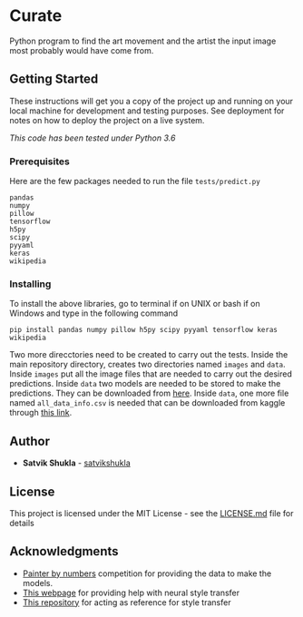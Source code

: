 # Curate

Python program to find the art movement and the artist the input image most probably would have come from. 

## Getting Started

These instructions will get you a copy of the project up and running on your local machine for development and testing purposes. See deployment for notes on how to deploy the project on a live system.

*This code has been tested under Python 3.6*

### Prerequisites

Here are the few packages needed to run the file `tests/predict.py`

```
pandas
numpy
pillow
tensorflow
h5py
scipy
pyyaml
keras
wikipedia
```

### Installing

To install the above libraries, go to terminal if on UNIX or bash if on Windows and type in the following command

```
pip install pandas numpy pillow h5py scipy pyyaml tensorflow keras wikipedia
```

Two more direcctories need to be created to carry out the tests. Inside the main repository directory, creates two directories named `images` and `data`. Inside `images` put all the image files that are needed to carry out the desired predictions. Inside `data` two models are needed to be stored to make the predictions. They can be downloaded from [here](). Inside `data`, one more file named `all_data_info.csv` is needed that can be downloaded from kaggle through [this link](https://www.kaggle.com/c/painter-by-numbers/data).

## Author

* **Satvik Shukla** - [satvikshukla](https://github.com/satvikshukla)

## License

This project is licensed under the MIT License - see the [LICENSE.md](LICENSE.md) file for details

## Acknowledgments

* [Painter by numbers](https://www.kaggle.com/c/painter-by-numbers) competition for providing the data to make the models.
* [This webpage](https://harishnarayanan.org/writing/artistic-style-transfer/) for providing help with neural style transfer
* [This repository](https://github.com/kevinzakka/style-transfer) for acting as reference for style transfer